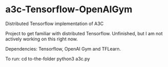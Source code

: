 # a3c-Tensorflow-OpenAIGym

Distributed Tensorflow implementation of A3C

Project to get familiar with distributed Tensorflow. 
Unfinished, but I am not actively working on this right now.  

Dependencies: Tensorflow, OpenAI Gym and TFLearn. 

To run: 
cd to-the-folder
python3 a3c.py
